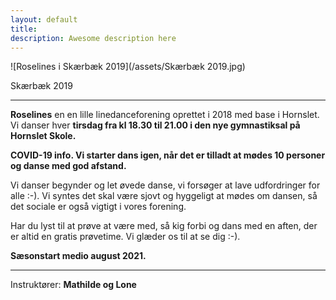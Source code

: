```yaml
---
layout: default
title:
description: Awesome description here
---
```


 ![Roselines i Skærbæk 2019](/assets/Skærbæk 2019.jpg)


Skærbæk 2019

---

**Roselines** en en lille linedanceforening oprettet i 2018 med base i Hornslet. Vi danser hver **tirsdag fra kl 18.30 til 21.00 i den nye gymnastiksal på Hornslet Skole.** 


**COVID-19 info. Vi starter dans igen, når det er tilladt at mødes 10 personer og danse med god afstand.**



Vi danser begynder og let øvede danse, vi forsøger at lave udfordringer for alle :-). Vi syntes det skal være sjovt og hyggeligt at mødes om dansen, så det sociale er også vigtigt i vores forening.

Har du lyst til at prøve at være med, så kig forbi og dans med en aften, der er altid en gratis prøvetime.
Vi glæder os til at se dig :-).


**Sæsonstart medio august 2021.**

---

Instruktører: **Mathilde og Lone**
